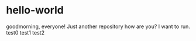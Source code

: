 # hello-world
goodmorning, everyone!
Just another repository
how are you?
I want to run.
test0
test1
test2
